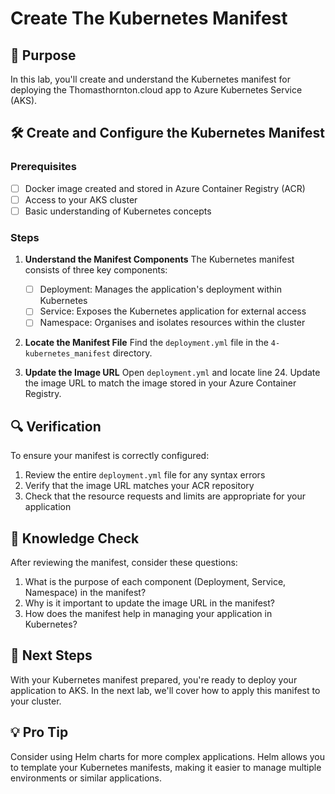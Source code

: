 # Create The Kubernetes Manifest

## 🎯 Purpose
In this lab, you'll create and understand the Kubernetes manifest for deploying the Thomasthornton.cloud app to Azure Kubernetes Service (AKS).

## 🛠️ Create and Configure the Kubernetes Manifest

### Prerequisites
- [ ] Docker image created and stored in Azure Container Registry (ACR)
- [ ] Access to your AKS cluster
- [ ] Basic understanding of Kubernetes concepts

### Steps

1. **Understand the Manifest Components**
   The Kubernetes manifest consists of three key components:
   - [ ] Deployment: Manages the application's deployment within Kubernetes
   - [ ] Service: Exposes the Kubernetes application for external access
   - [ ] Namespace: Organises and isolates resources within the cluster

2. **Locate the Manifest File**
   Find the `deployment.yml` file in the `4-kubernetes_manifest` directory.

3. **Update the Image URL**
   Open `deployment.yml` and locate line 24. Update the image URL to match the image stored in your Azure Container Registry.

## 🔍 Verification
To ensure your manifest is correctly configured:
1. Review the entire `deployment.yml` file for any syntax errors
2. Verify that the image URL matches your ACR repository
3. Check that the resource requests and limits are appropriate for your application

## 🧠 Knowledge Check
After reviewing the manifest, consider these questions:
1. What is the purpose of each component (Deployment, Service, Namespace) in the manifest?
2. Why is it important to update the image URL in the manifest?
3. How does the manifest help in managing your application in Kubernetes?

## 🚀 Next Steps
With your Kubernetes manifest prepared, you're ready to deploy your application to AKS. In the next lab, we'll cover how to apply this manifest to your cluster.

## 💡 Pro Tip
Consider using Helm charts for more complex applications. Helm allows you to template your Kubernetes manifests, making it easier to manage multiple environments or similar applications.


